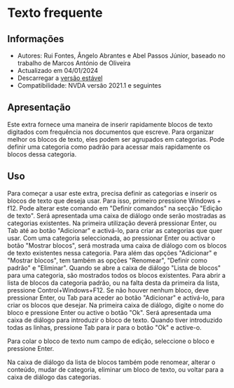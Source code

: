# Texto frequente #


## Informações
* Autores: Rui Fontes, Ângelo Abrantes e Abel Passos Júnior, baseado no trabalho de Marcos António de Oliveira
* Actualizado em 04/01/2024
* Descarregar a [versão estável][1]
* Compatibilidade: NVDA versão 2021.1 e seguintes


## Apresentação
Este extra fornece uma maneira de inserir rapidamente blocos de texto digitados com frequência nos documentos que escreve.
Para organizar melhor os blocos de texto, eles podem ser agrupados em categorias.
Pode definir uma categoria como padrão para acessar mais rapidamente os blocos dessa categoria.


## Uso
Para começar a usar este extra, precisa definir as categorias e inserir os blocos de texto que deseja usar.
Para isso, primeiro pressione Windows + f12. Pode alterar este comando em "Definir comandos" na secção "Edição de texto".
Será apresentada uma caixa de diálogo onde serão mostradas as categorias existentes. Na primeira utilização deverá pressionar Enter, ou Tab até ao botão "Adicionar" e activá-lo, para criar as categorias que quer usar.
Com uma categoria seleccionada, ao pressionar Enter ou activar o botão "Mostrar blocos", será mostrada uma caixa de diálogo com os blocos de texto existentes nessa categoria.
Para além das opções "Adicionar" e "Mostrar blocos", tem também as opções "Renomear", "Definir como padrão" e "Eliminar".
Quando se abre a caixa de diálogo "Lista de blocos" para uma categoria, são mostrados todos os blocos existentes.
Para abrir a lista de blocos da categoria padrão, ou na falta desta da primeira da lista, pressione Control+Windows+F12.
Se não houver nenhum bloco, deve pressionar Enter, ou Tab para aceder ao botão "Adicionar" e activá-lo, para criar os blocos que desejar.
Na primeira caixa de diálogo, digite o nome do bloco e pressione Enter ou active o botão "Ok".
Será apresentada uma caixa de diálogo para introduzir o bloco de texto.
Quando tiver  introduzido todas as linhas, pressione Tab para ir para o botão "Ok" e active-o.

Para colar o bloco de texto num campo de edição, seleccione o bloco e pressione Enter.

Na caixa de diálogo da lista de blocos também pode renomear, alterar o conteúdo, mudar de categoria, eliminar um bloco de texto, ou voltar para a caixa de diálogo das categorias.


[1]: https://github.com/ruifontes/frequentText/releases/download/2024.01.04/frequentText-2024.01.04.nvda-addon
